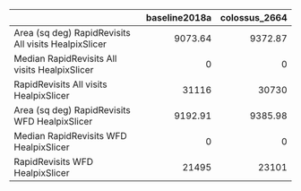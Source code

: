 |                                                      |   baseline2018a |   colossus_2664 |
|:-----------------------------------------------------|----------------:|----------------:|
| Area (sq deg) RapidRevisits All visits HealpixSlicer |         9073.64 |         9372.87 |
| Median RapidRevisits All visits HealpixSlicer        |            0    |            0    |
| RapidRevisits All visits HealpixSlicer               |        31116    |        30730    |
| Area (sq deg) RapidRevisits WFD HealpixSlicer        |         9192.91 |         9385.98 |
| Median RapidRevisits WFD HealpixSlicer               |            0    |            0    |
| RapidRevisits WFD HealpixSlicer                      |        21495    |        23101    |
